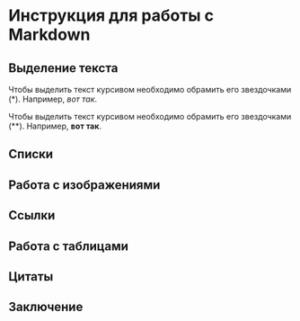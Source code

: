 # Инструкция для работы с Markdown

## Выделение текста

Чтобы выделить текст курсивом необходимо обрамить его звездочками (*). Например, *вот так*.

Чтобы выделить текст курсивом необходимо обрамить его звездочками (**). Например, **вот так**.


## Списки

## Работа с изображениями

## Ссылки

## Работа с таблицами

## Цитаты 

## Заключение